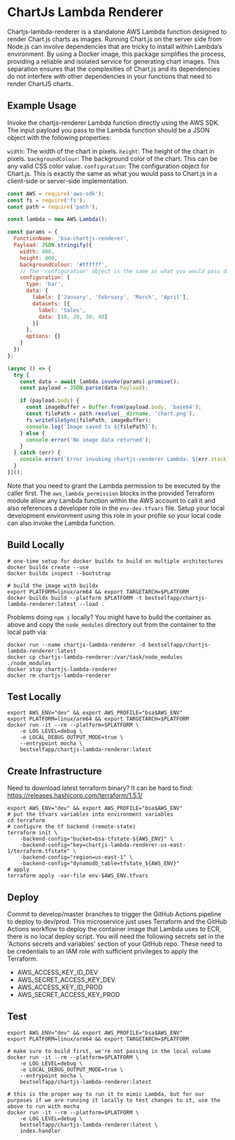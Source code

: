 # ChartJs Lambda Renderer

Chartjs-lambda-renderer is a standalone AWS Lambda function designed to render Chart.js charts as images. Running Chart.js on the server side from Node.js can involve dependencies that are tricky to install within Lambda’s environment. By using a Docker image, this package simplifies the process, providing a reliable and isolated service for generating chart images. This separation ensures that the complexities of Chart.js and its dependencies do not interfere with other dependencies in your functions that need to render ChartJS charts.

## Example Usage

Invoke the chartjs-renderer Lambda function directly using the AWS SDK.  The input payload you pass to the Lambda function should be a JSON object with the following properties:

`width`: The width of the chart in pixels.
`height`: The height of the chart in pixels.
`backgroundColour`: The background color of the chart. This can be any valid CSS color value.
`configuration`: The configuration object for Chart.js. This is exactly the same as what you would pass to Chart.js in a client-side or server-side implementation.

```javascript
const AWS = require('aws-sdk');
const fs = require('fs');
const path = require('path');

const lambda = new AWS.Lambda();

const params = {
  FunctionName: 'bsa-chartjs-renderer',
  Payload: JSON.stringify({
    width: 400,
    height: 400,
    backgroundColour: '#ffffff',
    // The 'configuration' object is the same as what you would pass directly to Chart.js
    configuration: {
      type: 'bar',
      data: {
        labels: ['January', 'February', 'March', 'April'],
        datasets: [{
          label: 'Sales',
          data: [10, 20, 30, 40]
        }]
      },
      options: {}
    }
  })
};

(async () => {
  try {
    const data = await lambda.invoke(params).promise();
    const payload = JSON.parse(data.Payload);

    if (payload.body) {
      const imageBuffer = Buffer.from(payload.body, 'base64');
      const filePath = path.resolve(__dirname, 'chart.png');
      fs.writeFileSync(filePath, imageBuffer);
      console.log(`Image saved to ${filePath}`);
    } else {
      console.error('No image data returned');
    }
  } catch (err) {
    console.error(`Error invoking chartjs-renderer Lambda: ${err.stack}`);
  }
})();
```

Note that you need to grant the Lambda permission to be executed by the caller first.  The `aws_lambda_permission` blocks in the provided Terraform module allow any Lambda function within the AWS account to call it and also references a developer role in the `env-dev.tfvars` file.  Setup your local development environment using this role in your profile so your local code can also invoke the Lambda function.

## Build Locally

```shell
# one-time setup for docker buildx to build on multiple architectures
docker buildx create --use
docker buildx inspect --bootstrap

# build the image with buildx
export PLATFORM=linux/arm64 && export TARGETARCH=$PLATFORM
docker buildx build --platform $PLATFORM -t bestselfapp/chartjs-lambda-renderer:latest --load .
```

Problems doing `npm i` locally?  You might have to build the container as above and copy the `node_modules` directory out from the container to the local path via:

```shell
docker run --name chartjs-lambda-renderer -d bestselfapp/chartjs-lambda-renderer:latest
docker cp chartjs-lambda-renderer:/var/task/node_modules ./node_modules
docker stop chartjs-lambda-renderer
docker rm chartjs-lambda-renderer
```

## Test Locally

```shell
export AWS_ENV="dev" && export AWS_PROFILE="bsa$AWS_ENV"
export PLATFORM=linux/arm64 && export TARGETARCH=$PLATFORM
docker run -it --rm --platform=$PLATFORM \
    -e LOG_LEVEL=debug \
    -e LOCAL_DEBUG_OUTPUT_MODE=true \
    --entrypoint mocha \
    bestselfapp/chartjs-lambda-renderer:latest
```

## Create Infrastructure

Need to download latest terraform binary?  It can be hard to find:
https://releases.hashicorp.com/terraform/1.5.1/

```shell
export AWS_ENV="dev" && export AWS_PROFILE="bsa$AWS_ENV"
# put the tfvars variables into environment variables
cd terraform
# configure the tf backend (remote-state)
terraform init \
    -backend-config="bucket=bsa-tfstate-${AWS_ENV}" \
    -backend-config="key=chartjs-lambda-renderer-us-east-1/terraform.tfstate" \
    -backend-config="region=us-east-1" \
    -backend-config="dynamodb_table=tfstate_${AWS_ENV}"
# apply
terraform apply -var-file env-$AWS_ENV.tfvars
``` 

## Deploy

Commit to develop/master branches to trigger the GitHub Actions pipeline to deploy to dev/prod.  This microservice just uses Terraform and the GitHub Actions workflow to deploy the container image that Lambda uses to ECR, there is no local deploy script.  You will need the following secrets set in the 'Actions secrets and variables' section of your GitHub repo.  These need to be credentials to an IAM role with sufficient privileges to apply the Terraform.

* AWS_ACCESS_KEY_ID_DEV
* AWS_SECRET_ACCESS_KEY_DEV
* AWS_ACCESS_KEY_ID_PROD
* AWS_SECRET_ACCESS_KEY_PROD

## Test

```shell
export AWS_ENV="dev" && export AWS_PROFILE="bsa$AWS_ENV"
export PLATFORM=linux/arm64 && export TARGETARCH=$PLATFORM

# make sure to build first, we're not passing in the local volume
docker run -it --rm --platform=$PLATFORM \
    -e LOG_LEVEL=debug \
    -e LOCAL_DEBUG_OUTPUT_MODE=true \
    --entrypoint mocha \
    bestselfapp/chartjs-lambda-renderer:latest

# this is the proper way to run it to mimic Lambda, but for our purposes if we are running it locally to test changes to it, use the above to run with mocha
docker run -it --rm --platform=$PLATFORM \
    -e LOG_LEVEL=debug \
    bestselfapp/chartjs-lambda-renderer:latest \
    index.handler
```
